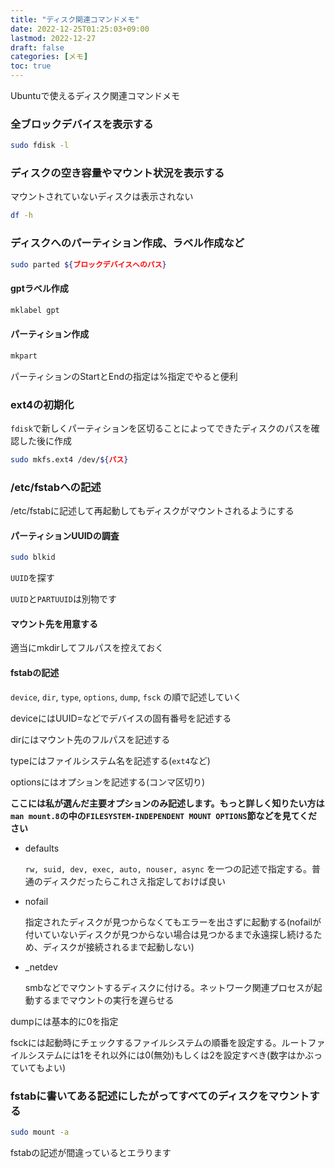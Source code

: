 ```yaml
---
title: "ディスク関連コマンドメモ"
date: 2022-12-25T01:25:03+09:00
lastmod: 2022-12-27
draft: false
categories: [メモ]
toc: true
---
```

Ubuntuで使えるディスク関連コマンドメモ
### 全ブロックデバイスを表示する
```bash
sudo fdisk -l
```
### ディスクの空き容量やマウント状況を表示する
マウントされていないディスクは表示されない
```bash
df -h
```
### ディスクへのパーティション作成、ラベル作成など
```bash
sudo parted ${ブロックデバイスへのパス}
```
#### gptラベル作成
```bash
mklabel gpt
```

#### パーティション作成
```bash
mkpart
```
パーティションのStartとEndの指定は%指定でやると便利

### ext4の初期化
`fdisk`で新しくパーティションを区切ることによってできたディスクのパスを確認した後に作成

```bash
sudo mkfs.ext4 /dev/${パス}
```
### /etc/fstabへの記述
/etc/fstabに記述して再起動してもディスクがマウントされるようにする
#### パーティションUUIDの調査
```bash
sudo blkid
```
`UUID`を探す

`UUID`と`PARTUUID`は別物です

#### マウント先を用意する
適当にmkdirしてフルパスを控えておく

#### fstabの記述
`device`, `dir`, `type`, `options`, `dump`, `fsck` の順で記述していく

deviceにはUUID=などでデバイスの固有番号を記述する

dirにはマウント先のフルパスを記述する

typeにはファイルシステム名を記述する(`ext4`など)

optionsにはオプションを記述する(コンマ区切り)

**ここには私が選んだ主要オプションのみ記述します。もっと詳しく知りたい方は`man mount.8`の中の`FILESYSTEM-INDEPENDENT MOUNT OPTIONS`節などを見てください**
- defaults

  `rw, suid, dev, exec, auto, nouser, async` を一つの記述で指定する。普通のディスクだったらこれさえ指定しておけば良い

- nofail

  指定されたディスクが見つからなくてもエラーを出さずに起動する(nofailが付いていないディスクが見つからない場合は見つかるまで永遠探し続けるため、ディスクが接続されるまで起動しない)

- _netdev

  smbなどでマウントするディスクに付ける。ネットワーク関連プロセスが起動するまでマウントの実行を遅らせる

dumpには基本的に0を指定


fsckには起動時にチェックするファイルシステムの順番を設定する。ルートファイルシステムには1をそれ以外には0(無効)もしくは2を設定すべき(数字はかぶっていてもよい)

### fstabに書いてある記述にしたがってすべてのディスクをマウントする
```bash
sudo mount -a
```
fstabの記述が間違っているとエラります